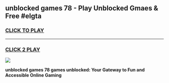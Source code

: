 
## unblocked games 78 - Play Unblocked Gmaes & Free #elgta
<h3>
<a href="https://news.freeplayer.one?title=unblocked_games_78&ref=26F">CLICK TO PLAY</a></h3>
<hr>

<h3>
<a href="https://news.freeplayer.one?title=unblocked_games_78&ref=26F">CLICK 2 PLAY</a>
  
</h3>

<a href="https://news.freeplayer.one?title=unblocked_games_78&ref=26F/"><img src="https://clearcache.store/games.png"></a>


**unblocked games 78 games unblocked: Your Gateway to Fun and Accessible Online Gaming**
